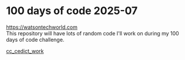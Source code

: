# 100 days of code 2025-07
https://watsontechworld.com <br/>
This repository will have lots of random code I'll work on during my 100 days of code challenge.<br/>


[cc_cedict_work](https://github.com/sinocelt/100daysofcode-2025-07/tree/main/cc_cedict_work)
